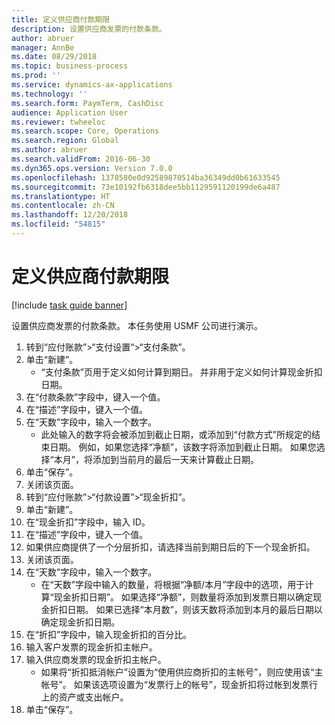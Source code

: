 ```yaml
---
title: 定义供应商付款期限
description: 设置供应商发票的付款条款。
author: abruer
manager: AnnBe
ms.date: 08/29/2018
ms.topic: business-process
ms.prod: ''
ms.service: dynamics-ax-applications
ms.technology: ''
ms.search.form: PaymTerm, CashDisc
audience: Application User
ms.reviewer: twheeloc
ms.search.scope: Core, Operations
ms.search.region: Global
ms.author: abruer
ms.search.validFrom: 2016-06-30
ms.dyn365.ops.version: Version 7.0.0
ms.openlocfilehash: 1378580e0d92589870514ba36349dd0b61633545
ms.sourcegitcommit: 73e10192fb6318dee5bb1129591120199de6a487
ms.translationtype: HT
ms.contentlocale: zh-CN
ms.lasthandoff: 12/20/2018
ms.locfileid: "54815"
---
```

# <a name="define-vendor-payment-terms"></a>定义供应商付款期限

[!include [task guide banner](../../includes/task-guide-banner.md)]

设置供应商发票的付款条款。 本任务使用 USMF 公司进行演示。

1. 转到“应付账款”>“支付设置“>“支付条款”。
2. 单击“新建”。
    * “支付条款”页用于定义如何计算到期日。 并非用于定义如何计算现金折扣日期。  
3. 在“付款条款”字段中，键入一个值。
4. 在“描述”字段中，键入一个值。
5. 在“天数”字段中，输入一个数字。
    * 此处输入的数字将会被添加到截止日期，或添加到“付款方式”所规定的结束日期。 例如，如果您选择“净额”，该数字将添加到截止日期。 如果您选择“本月”，将添加到当前月的最后一天来计算截止日期。  
6. 单击“保存”。
7. 关闭该页面。
8. 转到“应付账款”>“付款设置”>“现金折扣”。
9. 单击“新建”。
10. 在“现金折扣”字段中，输入 ID。
11. 在“描述”字段中，键入一个值。
12. 如果供应商提供了一个分层折扣，请选择当前到期日后的下一个现金折扣。
13. 关闭该页面。
14. 在“天数”字段中，输入一个数字。
    * 在“天数”字段中输入的数量，将根据“净额/本月”字段中的选项，用于计算“现金折扣日期”。 如果选择“净额”，则数量将添加到发票日期以确定现金折扣日期。 如果已选择“本月数”，则该天数将添加到本月的最后日期以确定现金折扣日期。  
15. 在“折扣”字段中，输入现金折扣的百分比。 
16. 输入客户发票的现金折扣主帐户。
17. 输入供应商发票的现金折扣主帐户。
    * 如果将“折扣抵消帐户”设置为“使用供应商折扣的主帐号”，则应使用该“主帐号”。  如果该选项设置为“发票行上的帐号”，现金折扣将过帐到发票行上的资产或支出帐户。  
18. 单击“保存”。

